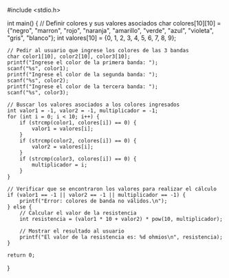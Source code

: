 #include <stdio.h>

int main() {
    // Definir colores y sus valores asociados
    char colores[10][10] = {"negro", "marron", "rojo", "naranja", "amarillo",
                            "verde", "azul", "violeta", "gris", "blanco"};
    int valores[10] = {0, 1, 2, 3, 4, 5, 6, 7, 8, 9};

    // Pedir al usuario que ingrese los colores de las 3 bandas
    char color1[10], color2[10], color3[10];
    printf("Ingrese el color de la primera banda: ");
    scanf("%s", color1);
    printf("Ingrese el color de la segunda banda: ");
    scanf("%s", color2);
    printf("Ingrese el color de la tercera banda: ");
    scanf("%s", color3);

    // Buscar los valores asociados a los colores ingresados
    int valor1 = -1, valor2 = -1, multiplicador = -1;
    for (int i = 0; i < 10; i++) {
        if (strcmp(color1, colores[i]) == 0) {
            valor1 = valores[i];
        }
        if (strcmp(color2, colores[i]) == 0) {
            valor2 = valores[i];
        }
        if (strcmp(color3, colores[i]) == 0) {
            multiplicador = i;
        }
    }

    // Verificar que se encontraron los valores para realizar el cálculo
    if (valor1 == -1 || valor2 == -1 || multiplicador == -1) {
        printf("Error: colores de banda no válidos.\n");
    } else {
        // Calcular el valor de la resistencia
        int resistencia = (valor1 * 10 + valor2) * pow(10, multiplicador);

        // Mostrar el resultado al usuario
        printf("El valor de la resistencia es: %d ohmios\n", resistencia);
    }

    return 0;
}
